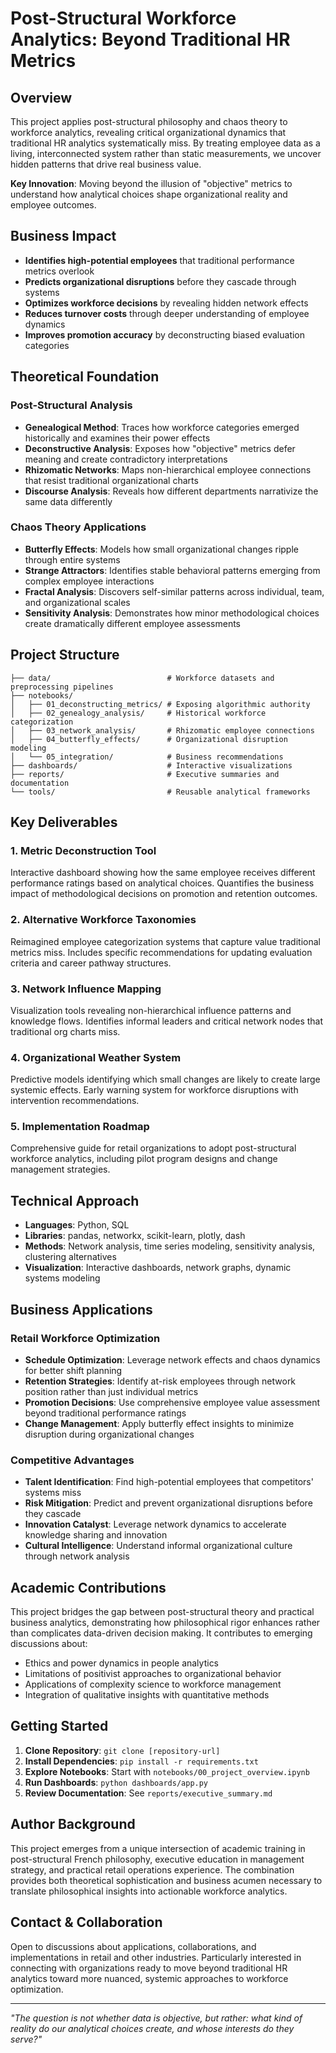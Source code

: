# Post-Structural Workforce Analytics: Beyond Traditional HR Metrics

## Overview

This project applies post-structural philosophy and chaos theory to workforce analytics, revealing critical organizational dynamics that traditional HR analytics systematically miss. By treating employee data as a living, interconnected system rather than static measurements, we uncover hidden patterns that drive real business value.

**Key Innovation**: Moving beyond the illusion of "objective" metrics to understand how analytical choices shape organizational reality and employee outcomes.

## Business Impact

- **Identifies high-potential employees** that traditional performance metrics overlook
- **Predicts organizational disruptions** before they cascade through systems  
- **Optimizes workforce decisions** by revealing hidden network effects
- **Reduces turnover costs** through deeper understanding of employee dynamics
- **Improves promotion accuracy** by deconstructing biased evaluation categories

## Theoretical Foundation

### Post-Structural Analysis
- **Genealogical Method**: Traces how workforce categories emerged historically and examines their power effects
- **Deconstructive Analysis**: Exposes how "objective" metrics defer meaning and create contradictory interpretations  
- **Rhizomatic Networks**: Maps non-hierarchical employee connections that resist traditional organizational charts
- **Discourse Analysis**: Reveals how different departments narrativize the same data differently

### Chaos Theory Applications
- **Butterfly Effects**: Models how small organizational changes ripple through entire systems
- **Strange Attractors**: Identifies stable behavioral patterns emerging from complex employee interactions
- **Fractal Analysis**: Discovers self-similar patterns across individual, team, and organizational scales
- **Sensitivity Analysis**: Demonstrates how minor methodological choices create dramatically different employee assessments

## Project Structure

```
├── data/                          # Workforce datasets and preprocessing pipelines
├── notebooks/
│   ├── 01_deconstructing_metrics/ # Exposing algorithmic authority
│   ├── 02_genealogy_analysis/     # Historical workforce categorization
│   ├── 03_network_analysis/       # Rhizomatic employee connections  
│   ├── 04_butterfly_effects/      # Organizational disruption modeling
│   └── 05_integration/            # Business recommendations
├── dashboards/                    # Interactive visualizations
├── reports/                       # Executive summaries and documentation
└── tools/                         # Reusable analytical frameworks
```

## Key Deliverables

### 1. Metric Deconstruction Tool
Interactive dashboard showing how the same employee receives different performance ratings based on analytical choices. Quantifies the business impact of methodological decisions on promotion and retention outcomes.

### 2. Alternative Workforce Taxonomies  
Reimagined employee categorization systems that capture value traditional metrics miss. Includes specific recommendations for updating evaluation criteria and career pathway structures.

### 3. Network Influence Mapping
Visualization tools revealing non-hierarchical influence patterns and knowledge flows. Identifies informal leaders and critical network nodes that traditional org charts miss.

### 4. Organizational Weather System
Predictive models identifying which small changes are likely to create large systemic effects. Early warning system for workforce disruptions with intervention recommendations.

### 5. Implementation Roadmap
Comprehensive guide for retail organizations to adopt post-structural workforce analytics, including pilot program designs and change management strategies.

## Technical Approach

- **Languages**: Python, SQL
- **Libraries**: pandas, networkx, scikit-learn, plotly, dash
- **Methods**: Network analysis, time series modeling, sensitivity analysis, clustering alternatives
- **Visualization**: Interactive dashboards, network graphs, dynamic systems modeling

## Business Applications

### Retail Workforce Optimization
- **Schedule Optimization**: Leverage network effects and chaos dynamics for better shift planning
- **Retention Strategies**: Identify at-risk employees through network position rather than just individual metrics  
- **Promotion Decisions**: Use comprehensive employee value assessment beyond traditional performance ratings
- **Change Management**: Apply butterfly effect insights to minimize disruption during organizational changes

### Competitive Advantages
- **Talent Identification**: Find high-potential employees that competitors' systems miss
- **Risk Mitigation**: Predict and prevent organizational disruptions before they cascade
- **Innovation Catalyst**: Leverage network dynamics to accelerate knowledge sharing and innovation
- **Cultural Intelligence**: Understand informal organizational culture through network analysis

## Academic Contributions

This project bridges the gap between post-structural theory and practical business analytics, demonstrating how philosophical rigor enhances rather than complicates data-driven decision making. It contributes to emerging discussions about:

- Ethics and power dynamics in people analytics
- Limitations of positivist approaches to organizational behavior
- Applications of complexity science to workforce management
- Integration of qualitative insights with quantitative methods

## Getting Started

1. **Clone Repository**: `git clone [repository-url]`
2. **Install Dependencies**: `pip install -r requirements.txt`
3. **Explore Notebooks**: Start with `notebooks/00_project_overview.ipynb`
4. **Run Dashboards**: `python dashboards/app.py`
5. **Review Documentation**: See `reports/executive_summary.md`

## Author Background

This project emerges from a unique intersection of academic training in post-structural French philosophy, executive education in management strategy, and practical retail operations experience. The combination provides both theoretical sophistication and business acumen necessary to translate philosophical insights into actionable workforce analytics.

## Contact & Collaboration

Open to discussions about applications, collaborations, and implementations in retail and other industries. Particularly interested in connecting with organizations ready to move beyond traditional HR analytics toward more nuanced, systemic approaches to workforce optimization.

---

*"The question is not whether data is objective, but rather: what kind of reality do our analytical choices create, and whose interests do they serve?"*
